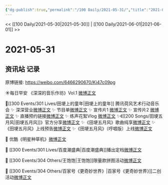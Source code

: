 ```yaml
---
{"dg-publish":true,"permalink":"/100 Daily/2021-05-31/","title":"2021-05-31","created":"2023-04-09T19:33:15.470+08:00","updated":"2023-04-09T19:34:09.607+08:00"}
---
```



<< [[100 Daily/2021-05-30\|2021-05-30]] | [[100 Daily/2021-06-01\|2021-06-01]] >>

# 2021-05-31

## 资讯站 记录

原博链接: https://weibo.com/6466290670/Ki47c09pg

☀每日早安
《深深的音乐作坊》Vol.1 [微博正文](https://m.weibo.cn/6466290670/4642835066785587)

🌟[[300 Events/301 Lives/田埂上的童年\|田埂上的童年]] 腾讯荷风艺术行动音乐会
✨ 深深营业[微博正文](https://m.weibo.cn/6466290670/4642996300026873)
✨ 节目单[微博正文](https://m.weibo.cn/6466290670/4643012866477027)
✨ 宣传片1 [微博正文](https://m.weibo.cn/6466290670/4642845070459705)
✨ 宣传片2 [微博正文](https://m.weibo.cn/6466290670/4642892531892466)
✨ 直播预约链接[微博正文](https://m.weibo.cn/6466290670/4642885532914327)
✨ 练声花絮Vlog [微博正文](https://m.weibo.cn/6466290670/4642999520462858)
✨《[[200 Songs/田埂五月风\|田埂五月风]]》官方分享[微博正文](https://m.weibo.cn/6466290670/4643060106925530)
✨《田埂五月风》歌曲纯享[微博正文](https://m.weibo.cn/6466290670/4643045155278259)
✨《田埂五月风》上线预告[微博正文](https://m.weibo.cn/6466290670/4643011197142404)
✨《田埂五月风》（哼唱版）上线[微博正文](https://m.weibo.cn/6466290670/4643041384333397)

🌟 优酷《明星种草机》[微博正文](https://m.weibo.cn/6466290670/4642993468871032)

🌟 [[300 Events/301 Lives/百度潮盛典\|百度潮盛典]]播出定档[微博正文](https://m.weibo.cn/6466290670/4642867069325985)

🌟 [[300 Events/304 Others/王饱饱\|王饱饱]]限量款拼图活动[微博正文](https://m.weibo.cn/6466290670/4642859624173630)

🌟 [[300 Events/304 Others/百家号《更奇妙世界》\|百家号《更奇妙世界》]]二创活动[微博正文](https://m.weibo.cn/6466290670/4642931359090382)
